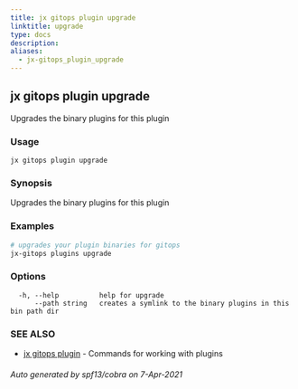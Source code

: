 ```yaml
---
title: jx gitops plugin upgrade
linktitle: upgrade
type: docs
description: 
aliases:
  - jx-gitops_plugin_upgrade
---
```


## jx gitops plugin upgrade

Upgrades the binary plugins for this plugin

### Usage

```
jx gitops plugin upgrade
```

### Synopsis

Upgrades the binary plugins for this plugin

### Examples

  ```bash
  # upgrades your plugin binaries for gitops
  jx-gitops plugins upgrade

  ```
### Options

```
  -h, --help          help for upgrade
      --path string   creates a symlink to the binary plugins in this bin path dir
```

### SEE ALSO

* [jx gitops plugin](..)	 - Commands for working with plugins

###### Auto generated by spf13/cobra on 7-Apr-2021
